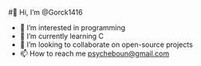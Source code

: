 #👋 Hi, I’m @Gorck1416

- 👀 I’m interested in programming
- 🌱 I’m currently learning C
- 💞️ I’m looking to collaborate on open-source projects
- 📫 How to reach me psycheboun@gmail.com

